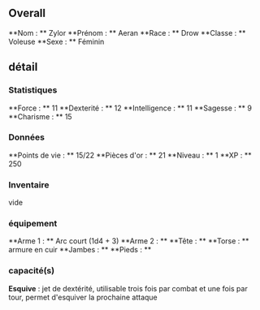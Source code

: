 ## Overall

**Nom : ** Zylor
**Prénom : ** Aeran
**Race : ** Drow
**Classe : ** Voleuse
**Sexe : ** Féminin

## détail
### Statistiques
**Force : ** 11
**Dexterité : ** 12
**Intelligence : ** 11
**Sagesse : ** 9
**Charisme : ** 15

### Données
**Points de vie : ** 15/22
**Pièces d'or : ** 21
**Niveau : ** 1 
**XP : ** 250

### Inventaire
vide

### équipement
**Arme 1 : ** Arc court (1d4 + 3)
**Arme 2 : ** 
**Tête : ** 
**Torse : ** armure en cuir
**Jambes : ** 
**Pieds : ** 

### capacité(s)
**Esquive** : jet de dextérité, utilisable trois fois par combat et une fois par tour, permet d'esquiver la prochaine attaque